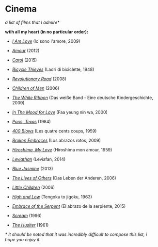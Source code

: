 
<html>
<h1>Cinema</h1>
<body>

<i>a list of films that I admire*</i>

<b>wtih all my heart (in no particular order):</b>
<ul>  
<li><p><a href="http://www.imdb.com/title/tt1226236/?ref_=nv_sr_1"><i>I Am Love</i></a> (Io sono l'amore, 2009)</p></li>
<li><p><a href="http://www.imdb.com/title/tt1602620/?ref_=nv_sr_1"><i>Amour</i></a> (2012)</p></li>
<li><p><a href="http://www.imdb.com/title/tt2402927/?ref_=nv_sr_1"><i>Carol</i></a> (2015)</p></li>
<li><p><a href="http://www.imdb.com/title/tt0040522/?ref_=nv_sr_1"><i>Bicycle Thieves</i></a> (Ladri di biciclette, 1948)</p></li>
<li><p><a href="http://www.imdb.com/title/tt0959337/?ref_=nv_sr_2"><i>Revolutionary Road</i></a> (2008)</p></li>
<li><p><a href="http://www.imdb.com/title/tt0206634/?ref_=nv_sr_1"><i>Children of Men</i></a> (2006)</p></li>
<li><p><a href="http://www.imdb.com/title/tt1149362/?ref_=nv_sr_1"><i>The White Ribbon</i></a> (Das weiße Band - Eine deutsche Kindergeschichte, 2009)</p></li>
<li><p><a href="http://www.imdb.com/title/tt0118694/?ref_=nv_sr_1"><i>In The Mood for Love</i></a> (Faa yeung nin wa, 2000)</p></li>
<li><p><a href="http://www.imdb.com/title/tt0087884/?ref_=nv_sr_1"><i>Paris, Texas</i></a> (1984)</p></li>
<li><p><a href="http://www.imdb.com/title/tt0053198/?ref_=nv_sr_1"><i>400 Blows</i></a> (Les quatre cents coups, 1959)</p></li>
<li><p><a href="http://www.imdb.com/title/tt0913425/?ref_=nv_sr_1"><i>Broken Embraces</i></a> (Los abrazos rotos, 2009)</p></li>
<li><p><a href="http://www.imdb.com/title/tt0052893/?ref_=nv_sr_1"><i>Hiroshima, My Love</i></a> (Hiroshima mon amour, 1959)</p></li>
<li><p><a href="http://www.imdb.com/title/tt2802154/?ref_=nv_sr_1"><i>Leviathan</i></a> (Leviafan, 2014)</p></li>
<li><p><a href="http://www.imdb.com/title/tt2334873/?ref_=nv_sr_1"><i>Blue Jasmine</i></a> (2013)</p></li>
<li><p><a href="http://www.imdb.com/title/tt0405094/?ref_=nv_sr_2"><i>The Lives of Others</i></a> (Das Leben der Anderen, 2006)</p></li>
<li><p><a href="http://www.imdb.com/title/tt0404203/?ref_=fn_al_tt_1"><i>Little Children</i></a> (2006)</p></li>
<li><p><a href="http://www.imdb.com/title/tt0405094/?ref_=nv_sr_2"><i>High and Low</i></a> (Tengoku to jigoku, 1963)</p></li>
<li><p><a href="http://www.imdb.com/title/tt0405094/?ref_=nv_sr_2"><i>Embrace of the Serpent</i></a> (El abrazo de la serpiente, 2015)</p></li>
<li><p><a href="http://www.imdb.com/title/tt0117571/?ref_=nv_sr_2"><i>Scream</i></a> (1996)</p></li>
<li><p><a href="http://www.imdb.com/title/tt0054997/?ref_=nv_sr_1"><i>The Huslter</i></a> (1961)</p></li>

</ul>

<i>* it should be noted that it was incredibly difficult to compose this list, i hope you enjoy it. </i>

</body>
</html>
